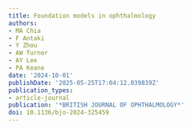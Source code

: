 ```yaml
---
title: Foundation models in ophthalmology
authors:
- MA Chia
- F Antaki
- Y Zhou
- AW Turner
- AY Lee
- PA Keane
date: '2024-10-01'
publishDate: '2025-05-25T17:04:12.039839Z'
publication_types:
- article-journal
publication: '*BRITISH JOURNAL OF OPHTHALMOLOGY*'
doi: 10.1136/bjo-2024-325459
---
```

